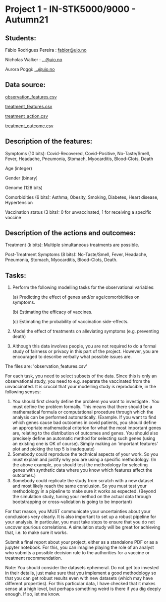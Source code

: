 # **Project 1 - IN-STK5000/9000 - Autumn21**

## **Students:**
Fábio Rodrigues Pereira : fabior@uio.no

Nicholas Walker : ...@uio.no

Aurora Poggi: ...@uio.no


## **Data source:**
[observation_features.csv](https://raw.githubusercontent.com/fabiorodp/IN_STK5000_Adaptive_methods_for_data_based_decision_making/main/project1/data/observation_features.csv)

[treatment_features.csv](https://raw.githubusercontent.com/fabiorodp/IN_STK5000_Adaptive_methods_for_data_based_decision_making/main/project1/data/treatment_features.csv)

[treatment_action.csv](https://raw.githubusercontent.com/fabiorodp/IN_STK5000_Adaptive_methods_for_data_based_decision_making/main/project1/data/treatment_actions.csv)

[treatment_outcome.csv](https://raw.githubusercontent.com/fabiorodp/IN_STK5000_Adaptive_methods_for_data_based_decision_making/main/project1/data/treatment_outcomes.csv)

## **Description of the features:**
Symptoms (10 bits): Covid-Recovered, Covid-Positive, No-Taste/Smell, Fever, Headache, Pneumonia, Stomach, Myocarditis, Blood-Clots, Death

Age (integer)

Gender (binary)

Genome (128 bits)

Comorbidities (6 bits): Asthma, Obesity, Smoking, Diabetes, Heart disease, Hypertension

Vaccination status (3 bits): 0 for unvaccinated, 1 for receiving a specific vaccine

## **Description of the actions and outcomes:**
Treatment (k bits): Multiple simultaneous treatments are possible.

Post-Treatment Symptoms (8 bits): No-Taste/Smell, Fever, Headache, Pneumonia, Stomach, Myocarditis, Blood-Clots, Death.


## **Tasks:**
1. Perform the following modelling tasks for the observational variables:

   (a) Predicting the effect of genes and/or age/comorbidities on symptoms.

   (b) Estimating the efficacy of vaccines.
   
   (c) Estimating the probability of vaccination side-effects.

2. Model the effect of treatments on alleviating symptoms (e.g. preventing death)

3. Although this data involves people, you are not required to do a formal study of fairness or privacy in this part of the project. However, you are encouraged to describe verbally what possible issues are.

The files are: 'observation_features.csv'

For each task, you need to select subsets of the data. Since this is only an observational study, you need to e.g. separate the vaccinated from the unvaccinated. It is crucial that your modelling study is reproducible, in the following senses:

1. You should first clearly define the problem you want to investigate . You must define the problem formally. This means that there should be a mathematical formula or computational procedure through which the analysis can be performed automatically. (Example. If you want to find which genes cause bad outcomes in covid patients, you should define an appropriate mathematical criterion for what the most important genes are, relating to the distribution of outcomes and genes. You should also precisely define an automatic method for selecting such genes (using an existing one is OK of course). Simply making an 'important features' plot and picking the top 5 is inadequate)
2. Somebody could reproduce the technical aspects of your work. So you must explain and justify why you are using a specific methodology. (In the above example, you should test the methodology for selecting genes with synthetic data where you know which features affect the outcomes.)
3. Somebody could replicate the study from scratch with a new dataset and most likely reach the same conclusion. So you must test your methodology in a pipeline to make sure it works as expected. (Beyond the simulation study, tuning your method on the actual data through bootstrapping or cross-validation is going to be important)

For that reason, you MUST communicate your uncertainties about your conclusions very clearly. It is also important to set up a robust pipeline for your analysis. In particular, you must take steps to ensure that you do not uncover spurious correlations. A simulation study will be great for achieving that, i.e. to make sure it works.

Submit a final report about your project, either as a standalone PDF or as a jupyter notebook. For this, you can imagine playing the role of an analyst who submits a possible decision rule to the authorities for a vaccine or treatment recommendation.

Note: You should consider the datasets ephemeral. Do not get too invested in their details, just make sure that you implement a good methodology so that you can get robust results even with new datasets (which may have different properties). For this particular data, I have checked that it makes sense at a high level, but perhaps something weird is there if you dig deeply enough. If so, let me know.